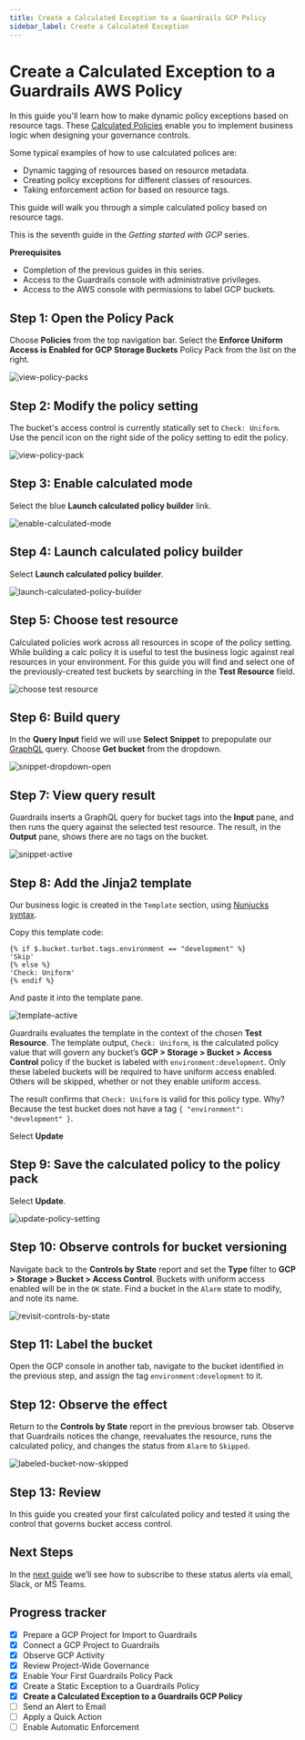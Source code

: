 ```yaml
---
title: Create a Calculated Exception to a Guardrails GCP Policy
sidebar_label: Create a Calculated Exception
---
```


# Create a Calculated Exception to a Guardrails AWS Policy

In this guide you'll learn how to make dynamic policy exceptions based on resource tags. These [Calculated Policies](/guardrails/docs/reference/glossary#calculated-policy) enable you to implement business logic when designing your governance controls. 

Some typical examples of how to use calculated polices are: 

- Dynamic tagging of resources based on resource metadata.
- Creating policy exceptions for different classes of resources.
- Taking enforcement action for based on resource tags.

This guide will walk you through a simple calculated policy based on resource tags.

This is the seventh guide in the *Getting started with GCP* series.

**Prerequisites**
 
- Completion of the previous guides in this series.
- Access to the Guardrails console with administrative privileges.
- Access to the AWS console with permissions to label GCP buckets.

## Step 1: Open the Policy Pack

Choose **Policies** from the top navigation bar. Select the **Enforce Uniform Access is Enabled for GCP Storage Buckets** Policy Pack from the list on the right.

<p><img alt="view-policy-packs" src="/images/docs/guardrails/getting-started/getting-started-gcp/create-calculated-exception/view-policy-packs.png"/></p>


## Step 2: Modify the policy setting

The bucket's access control is currently statically set to `Check: Uniform`. Use the pencil icon on the right side of the policy setting to edit the policy.

<p><img alt="view-policy-pack" src="/images/docs/guardrails/getting-started/getting-started-gcp/create-calculated-exception/view-policy-pack.png"/></p>

## Step 3: Enable calculated mode

Select the blue **Launch calculated policy builder** link.

<p><img alt="enable-calculated-mode" src="/images/docs/guardrails/getting-started/getting-started-gcp/create-calculated-exception/enable-calculated-mode.png"/></p>

## Step 4: Launch calculated policy builder

Select **Launch calculated policy builder**.

<p><img alt="launch-calculated-policy-builder" src="/images/docs/guardrails/getting-started/getting-started-gcp/create-calculated-exception/launch-builder.png"/></p>


## Step 5: Choose test resource

Calculated policies work across all resources in scope of the policy setting. While building a calc policy it is useful to test the business logic against real resources in your environment. For this guide you will find and select one of the previously-created test buckets by searching in the **Test Resource** field.

<p><img alt="choose test resource" src="/images/docs/guardrails/getting-started/getting-started-gcp/create-calculated-exception/choose-test-resource.png"/></p>

## Step 6: Build query

In the **Query Input** field we will use **Select Snippet** to prepopulate our [GraphQL](/guardrails/docs/reference/glossary#graphql) query. Choose **Get bucket** from the dropdown.

<p><img alt="snippet-dropdown-open" src="/images/docs/guardrails/getting-started/getting-started-gcp/create-calculated-exception/open-snippet-dropdown.png"/></p>

## Step 7: View query result

Guardrails inserts a GraphQL query for bucket tags into the **Input** pane, and then runs the query against the selected test resource. The result, in the **Output** pane, shows there are no tags on the bucket.

<p><img alt="snippet-active" src="/images/docs/guardrails/getting-started/getting-started-gcp/create-calculated-exception/snippet-active.png"/></p>

## Step 8: Add the Jinja2 template

Our business logic is created in the `Template` section, using [Nunjucks syntax](https://mozilla.github.io/nunjucks/templating.html).
  
Copy this template code:  
  
```nunjucks
{% if $.bucket.turbot.tags.environment == "development" %}
'Skip'
{% else %}
'Check: Uniform'
{% endif %}
```

And paste it into the template pane.

<p><img alt="template-active" src="/images/docs/guardrails/getting-started/getting-started-gcp/create-calculated-exception/template-active.png"/></p>

Guardrails evaluates the template in the context of the chosen **Test Resource**. The template output, `Check: Uniform`, is the calculated policy value that will govern any bucket’s **GCP > Storage > Bucket > Access Control** policy if the bucket is labeled with `environment:development`. Only these labeled buckets will be required to have uniform access enabled. Others will be skipped, whether or not they enable uniform access.  
  
The result confirms that `Check: Uniform` is valid for this policy type.  Why? Because the test bucket does not have a tag `{ "environment": "development" }`.

Select **Update**

## Step 9: Save the calculated policy to the policy pack
 
Select **Update**.

<p><img alt="update-policy-setting" src="/images/docs/guardrails/getting-started/getting-started-gcp/create-calculated-exception/update-setting.png"/></p>

## Step 10: Observe controls for bucket versioning

Navigate back to the **Controls by State** report and set the **Type** filter to **GCP > Storage > Bucket > Access Control**. Buckets with uniform access enabled will be in the `OK` state. Find a bucket in the `Alarm` state to modify, and note its name.

<p><img alt="revisit-controls-by-state" src="/images/docs/guardrails/getting-started/getting-started-gcp/create-calculated-exception/revisit-controls-by-state.png"/></p>

## Step 11: Label the bucket

Open the GCP console in another tab, navigate to the bucket identified in the previous step, and assign the tag `environment:development` to it.

## Step 12: Observe the effect

Return to the **Controls by State** report in the previous browser tab.  Observe that Guardrails notices the change, reevaluates the resource, runs the calculated policy, and changes the status from `Alarm` to `Skipped`.

<p><img alt="labeled-bucket-now-skipped" src="/images/docs/guardrails/getting-started/getting-started-gcp/create-calculated-exception/labeled-bucket-now-skipped.png"/></p>

## Step 13: Review

In this guide you created your first calculated policy and tested it using the control that governs bucket access control.

## Next Steps

In the [next guide](/guardrails/docs/getting-started/getting-started-gcp/send-alert-to-email) we’ll see how to subscribe to these status alerts via email, Slack, or MS Teams. 

## Progress tracker
- [x] Prepare a GCP Project for Import to Guardrails
- [x] Connect a GCP Project to Guardrails
- [x] Observe GCP Activity
- [x] Review Project-Wide Governance
- [x] Enable Your First Guardrails Policy Pack
- [x] Create a Static Exception to a Guardrails Policy
- [x] **Create a Calculated Exception to a Guardrails GCP Policy**
- [ ] Send an Alert to Email
- [ ] Apply a Quick Action
- [ ] Enable Automatic Enforcement
